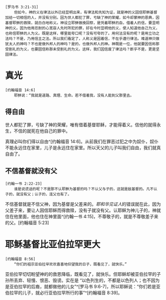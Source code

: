 	[罗马书 3:21-31]
		但如今，神的义在律法以外已经显明出来，有律法和先知为证，就是神的义因信耶稣基督加给一切相信的人，并没有分别。因为世人都犯了罪，亏缺了神的荣耀，如今却蒙神的恩典，因基督耶稣的救赎，就白白地称义。神设立耶稣做挽回祭，是凭着耶稣的血，借着人的信，要显明神的义。因为他用忍耐的心宽容人先时所犯的罪，好在今时显明他的义，使人知道他自己为义，也称信耶稣的人为义。既是这样，哪里能夸口呢？没有可夸的了。用何法没有的呢？是用立功之法吗？不是，乃用信主之法。所以我们看定了，人称义是因着信，不在乎遵行律法。难道神只做犹太人的神吗？不也是做外邦人的神吗？是的，也做外邦人的神。神既是一位，他就要因信称那受割礼的为义，也要因信称那未受割礼的为义。这样，我们因信废了律法吗？断乎不是，更是坚固律法。

# 真光

	[约翰福音 14:6]
		耶稣说：“我就是道路、真理、生命。若不借着我，没有人能到父那里去。

## 得自由

世人都犯了罪，亏缺了神的荣耀，唯有借着基督耶稣，才能得着义。信他的就得永生，不信的就死在他自己的罪中。

真理必叫你们得以自由^[约翰福音 14:6]。从前我们在罪恶过犯之中为奴仆，奴仆不能永远住在家里，儿子是永远住在家里。所以天父的儿子叫我们自由，我们就真自由了。

<!--
跟从主出黑暗入光明 **不信主的人死在罪中** **不信他是基督就是不信父神** 常常遵守主的道就真是主的门徒 **真理必叫你们得以自由** 奴仆不能永远住在家里 **神儿子的话赐人真自由**
-->

## 不信基督就没有父

	[约翰一书 2:22-23]
		谁是说谎话的呢？不是那不认耶稣为基督的吗？不认父与子的，这就是敌基督的。凡不认子的，就没有父；认子的，连父也有了。

不信基督就是不信父神，因为基督是父差来的。*耶和华见证人*的错误就在此，因为父差子来，要让人因信耶稣而得救赎，没有子就没有父。认耶稣为神儿子的，神就住在他里面，他也住在神里面^[约翰一书 4:15]，不尊敬子的，就是不尊敬差子来的父。[约翰福音 5:23]

# 耶稣基督比亚伯拉罕更大

	[约翰福音 8:56]
		“你们的祖宗亚伯拉罕欢欢喜喜地仰望我的日子，既看见了，就快乐。”

亚伯拉罕切切盼望神的的救恩降临，既看见了，就快乐。但耶稣却被亚伯拉罕的子孙所丢弃、轻慢、恨恶、毁谤。实在是 “以色列生的，不都是以色列人；也不因为是亚伯拉罕的后裔，就都做他的儿女”^[罗马书 9:6-7]，所以耶稣说：“你们若是亚伯拉罕的儿子，就必行亚伯拉罕所行的事”^[约翰福音 8:39]。

<!--
耶稣基督比亚伯拉罕更大 亚伯拉罕欢欢喜喜地仰望我的日子，既看见了，就快乐 你们若是亚伯拉罕的儿子，就必行亚伯拉罕所行的事 耶稣在亚伯拉罕之先
-->